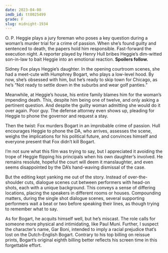```yaml
---
date: 2023-04-08
imdb_id: tt0025499
grade: F
slug: midnight-1934
---
```


O. P. Heggie plays a jury foreman who poses a key question during a woman’s murder trial for a crime of passion. When she’s found guilty and sentenced to death, the papers hold him responsible. Fast-forward the execution night. A reporter played by Henry Hull bribes Heggie’s dim-witted son-in-law to bait Heggie into an emotional reaction. **Spoilers follow.**

<!-- end -->

Sidney Fox plays Heggie’s daughter. In the opening courtroom scenes, she had a meet-cute with Humphrey Bogart, who plays a low-level hood. By now, she’s obsessed with him, but he’s ready to skip town for Chicago, as he’s “Not ready to settle down in the suburbs and wear golf panties.”

Meanwhile, at Heggie’s house, his entire family blames him for the woman’s impending death. This, despite him being one of twelve, and only asking a pertinent question. And despite the guilty woman admitting she would do it over again. Poor guy. The defense attorney even shows up, pleading for Heggie to phone the governor and request a stay.

Then the twist: Fox murders Bogart in an improbable crime of passion. Hull encourages Heggie to phone the DA, who arrives, assesses the scene, weighs the implications for his political future, and convinces himself and everyone present that Fox didn’t kill Bogart.

I’m not sure what this film was trying to say, but I appreciated it avoiding the trope of Heggie flipping his principals when his own daughter’s involved. He remains resolute, hopeful the court will deem it manslaughter, and even seems disappointed by the DA’s hand-waving dismissal of the case.

But the editing kept yanking me out of the story. Instead of over-the-shoulder cuts, dialogue scenes cut between performers with head-on shots, each with a unique background. This conveys a sense of differing locations, placing the speakers in different rooms or houses. Compounding matters, during the single shot dialogue scenes, several supporting performers wait a beat or two before speaking their lines, as though trying to remember what to say.

As for Bogart, he acquits himself well, but he’s miscast. The role calls for someone more physical and intimidating, like Paul Muni. Further, I suspect the character’s name, Gar Boni, intended to imply a racial prejudice that’s lost on the Dutch-English Bogart. Contrary to his top billing on reissue prints, Bogart’s original eighth billing better reflects his screen time in this forgettable effort.

